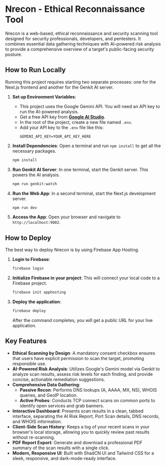 # Nrecon - Ethical Reconnaissance Tool

Nrecon is a web-based, ethical reconnaissance and security scanning tool designed for security professionals, developers, and pentesters. It combines essential data gathering techniques with AI-powered risk analysis to provide a comprehensive overview of a target's public-facing security posture.

## How to Run Locally

Running this project requires starting two separate processes: one for the Next.js frontend and another for the Genkit AI server.

1.  **Set up Environment Variables**:
    *   This project uses the Google Gemini API. You will need an API key to run the AI-powered analysis.
    *   Get a free API key from **[Google AI Studio](https://aistudio.google.com/)**.
    *   In the root of the project, create a new file named `.env`.
    *   Add your API key to the `.env` file like this:
        ```
        GEMINI_API_KEY=YOUR_API_KEY_HERE
        ```

2.  **Install Dependencies**:
    Open a terminal and run `npm install` to get all the necessary packages.
    ```bash
    npm install
    ```

3.  **Run Genkit AI Server**:
    In one terminal, start the Genkit server. This powers the AI analysis.
    ```bash
    npm run genkit:watch
    ```

4.  **Run the Web App**:
    In a second terminal, start the Next.js development server.
    ```bash
    npm run dev
    ```

5.  **Access the App**:
    Open your browser and navigate to `http://localhost:9002`.

## How to Deploy

The best way to deploy Nrecon is by using Firebase App Hosting.

1.  **Login to Firebase**:
    ```bash
    firebase login
    ```

2.  **Initialize Firebase in your project**:
    This will connect your local code to a Firebase project.
    ```bash
    firebase init apphosting
    ```

3.  **Deploy the application**:
    ```bash
    firebase deploy
    ```
    After the command completes, you will get a public URL for your live application.

## Key Features

*   **Ethical Scanning by Design**: A mandatory consent checkbox ensures that users have explicit permission to scan the target, promoting responsible use.
*   **AI-Powered Risk Analysis**: Utilizes Google's Gemini model via Genkit to analyze scan results, assess risk levels for each finding, and provide concise, actionable remediation suggestions.
*   **Comprehensive Data Gathering**:
    *   **Passive Recon**: Performs DNS lookups (A, AAAA, MX, NS), WHOIS queries, and GeoIP location.
    *   **Active Probes**: Conducts TCP connect scans on common ports to identify open services and grab banners.
*   **Interactive Dashboard**: Presents scan results in a clean, tabbed interface, separating the AI Risk Report, Port Scan details, DNS records, and WHOIS information.
*   **Client-Side Scan History**: Keeps a log of your recent scans in your browser's local storage, allowing you to quickly review past results without re-scanning.
*   **PDF Report Export**: Generate and download a professional PDF summary of the scan results with a single click.
*   **Modern, Responsive UI**: Built with ShadCN UI and Tailwind CSS for a sleek, responsive, and dark-mode-ready interface.
